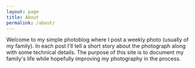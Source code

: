 ```yaml
---
layout: page
title: About
permalink: /about/
---
```


Welcome to my simple photoblog where I post a weekly photo (usually of my family).  In each post I'll tell a short story about the photograph along with some technical details.  The purpose of this site is to document my family's life while hopefully improving my photography in the process.